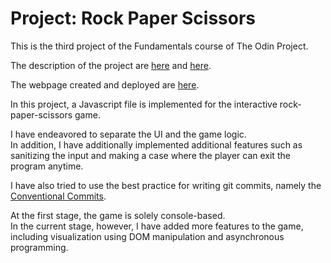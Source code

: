 # Project: Rock Paper Scissors
This is the third project of the Fundamentals course of The Odin Project.   
   
The description of the project are [here](https://www.theodinproject.com/lessons/foundations-rock-paper-scissors) and [here](https://www.theodinproject.com/lessons/foundations-revisiting-rock-paper-scissors).   
   
The webpage created and deployed are [here](https://ebaek88.github.io/rock-paper-scissors/).   
   
In this project, a Javascript file is implemented for the interactive rock-paper-scissors game.      
   
I have endeavored to separate the UI and the game logic.   
In addition, I have additionally implemented additional features such as sanitizing the input and making a case where the player can exit the program anytime.   
   
I have also tried to use the best practice for writing git commits, namely the [Conventional Commits](https://www.conventionalcommits.org/en/v1.0.0/).   
   
At the first stage, the game is solely console-based.   
In the current stage, however, I have added more features to the game, including visualization using DOM manipulation and asynchronous programming.
